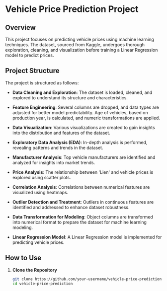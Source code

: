 # Vehicle Price Prediction Project

## Overview

This project focuses on predicting vehicle prices using machine learning techniques. The dataset, sourced from Kaggle, undergoes thorough exploration, cleaning, and visualization before training a Linear Regression model to predict prices.

## Project Structure

The project is structured as follows:

- **Data Cleaning and Exploration**: The dataset is loaded, cleaned, and explored to understand its structure and characteristics.

- **Feature Engineering**: Several columns are dropped, and data types are adjusted for better model predictability. Age of vehicles, based on production year, is calculated, and numeric transformations are applied.

- **Data Visualization**: Various visualizations are created to gain insights into the distribution and features of the dataset.

- **Exploratory Data Analysis (EDA)**: In-depth analysis is performed, revealing patterns and trends in the dataset.

- **Manufacturer Analysis**: Top vehicle manufacturers are identified and analyzed for insights into market trends.

- **Price Analysis**: The relationship between 'Lien' and vehicle prices is explored using scatter plots.

- **Correlation Analysis**: Correlations between numerical features are visualized using heatmaps.

- **Outlier Detection and Treatment**: Outliers in continuous features are identified and addressed to enhance dataset robustness.

- **Data Transformation for Modeling**: Object columns are transformed into numerical format to prepare the dataset for machine learning modeling.

- **Linear Regression Model**: A Linear Regression model is implemented for predicting vehicle prices.

## How to Use

1. **Clone the Repository**
   ```bash
   git clone https://github.com/your-username/vehicle-price-prediction.git
   cd vehicle-price-prediction
